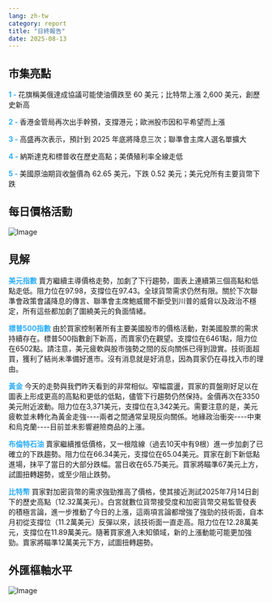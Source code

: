 ```yaml
---
lang: zh-tw
category: report
title: "日終報告"
date: 2025-08-13
---
```



<h2>市集亮點</h2>
<strong style="color: #2caef7;">1 - </strong> 花旗稱美俄達成協議可能使油價跌至 60 美元；比特幣上漲 2,600 美元，創歷史新高

<strong style="color: #2caef7;">2 - </strong> 香港金管局再次出手幹預，支撐港元；歐洲股市因和平希望而上漲

<strong style="color: #2caef7;">3 - </strong> 高盛再次表示，預計到 2025 年底將降息三次；聯準會主席人選名單擴大

<strong style="color: #2caef7;">4 - </strong> 納斯達克和標普收在歷史高點；美債殖利率全線走低

<strong style="color: #2caef7;">5 - </strong> 美國原油期貨收盤價為 62.65 美元，下跌 0.52 美元；美元兌所有主要貨幣下跌



<h2>每日價格活動</h2>
<img src="https://markleighedu.github.io/img/Aug-2025/13-Aug-2025/price.jpg" alt="Image"/>

<h2>見解</h2>
<strong style="color: #2caef7;">美元指數</strong> 賣方繼續主導價格走勢，加劇了下行趨勢，圖表上連續第三個高點和低點走低。阻力位在97.98，支撐位在97.43。全球貨幣需求仍然有限。關於下次聯準會政策會議降息的傳言、聯準會主席鮑威爾不斷受到川普的威脅以及政治不穩定，所有這些都加劇了圍繞美元的負面情緒。

<strong style="color: #2caef7;">標普500指數</strong> 由於買家控制著所有主要美國股市的價格活動，對美國股票的需求持續存在。標普500指數創下新高，而賣家仍在觀望。支撐位在6461點，阻力位在6502點。請注意，美元疲軟與股市強勢之間的反向關係已得到證實。技術面超買，獲利了結尚未準備好進市。沒有消息就是好消息，因為買家仍在尋找入市的理由。

<strong style="color: #2caef7;">黃金</strong> 今天的走勢與我們昨天看到的非常相似。窄幅震盪，買家的買盤剛好足以在圖表上形成更高的高點和更低的低點，儘管下行趨勢仍然保持。金價再次在3350美元附近波動。阻力位在3,371美元，支撐位在3,342美元。需要注意的是，美元疲軟並未轉化為黃金走強----兩者之間通常呈現反向關係。地緣政治衝突----中東和烏克蘭----目前並未影響避險商品的上漲。

<strong style="color: #2caef7;">布倫特石油</strong> 賣家繼續推低價格，又一根陰線（過去10天中有9根）進一步加劇了已確立的下跌趨勢。阻力位在66.34美元，支撐位在65.04美元。買家在創下新低點進場，抹平了當日的大部分跌幅。當日收在65.75美元。買家將瞄準67美元上方，試圖扭轉趨勢，或至少阻止跌勢。

<strong style="color: #2caef7;">比特幣</strong> 買家對加密貨幣的需求強勁推高了價格，使其接近測試2025年7月14日創下的歷史高點（12.32萬美元）。白宮就數位貨幣接受度和加密貨幣交易監管發表的積極言論，進一步推動了今日的上漲，這兩項言論都增強了強勁的技術面，自本月初從支撐位（11.2萬美元）反彈以來，該技術面一直走高。阻力位在12.28萬美元，支撐位在11.89萬美元。隨著買家進入未知領域，新的上漲動能可能更加強勁。賣家將瞄準12萬美元下方，試圖扭轉趨勢。



<h2>外匯樞軸水平</h2>
<img src="https://markleighedu.github.io/img/Aug-2025/13-Aug-2025/pivot.jpg" alt="Image"/>
